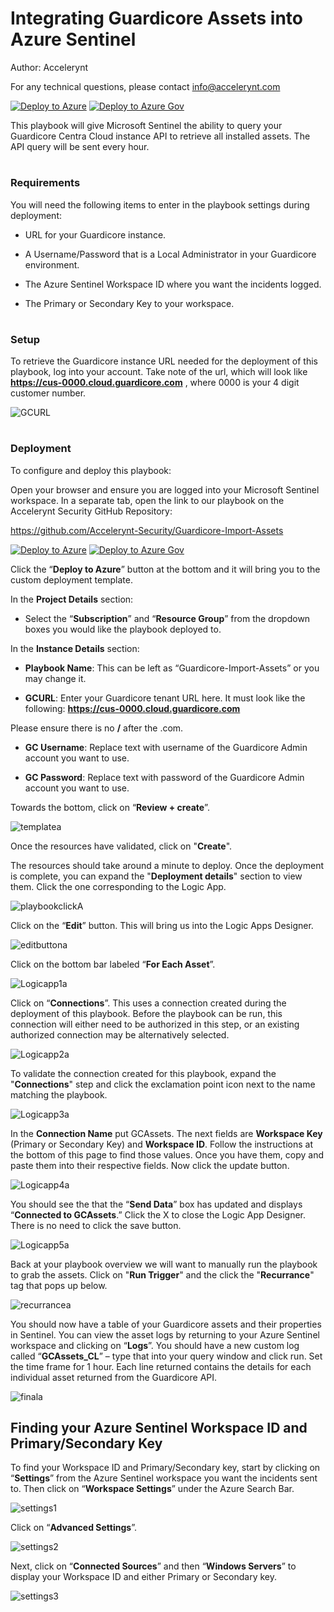 # Integrating Guardicore Assets into Azure Sentinel 

Author: Accelerynt

For any technical questions, please contact info@accelerynt.com

[![Deploy to Azure](https://aka.ms/deploytoazurebutton)](https://portal.azure.com/#create/Microsoft.Template/uri/https%3A%2F%2Fraw.githubusercontent.com%2FAccelerynt-Security%2FGuardicore-Import-Assets%2Fmaster%2Fazuredeploy.json)
[![Deploy to Azure Gov](https://aka.ms/deploytoazuregovbutton)](https://portal.azure.us/#create/Microsoft.Template/uri/https%3A%2F%2Fraw.githubusercontent.com%2FAccelerynt-Security%2FGuardicore-Import-Assets%2Fmaster%2Fazuredeploy.json)   

This playbook will give Microsoft Sentinel the ability to query your Guardicore Centra Cloud instance API to retrieve all installed assets. The API query will be sent every hour.


#
### Requirements

You will need the following items to enter in the playbook settings during deployment: 

* URL for your Guardicore instance. 

* A Username/Password that is a Local Administrator in your Guardicore environment. 

* The Azure Sentinel Workspace ID where you want the incidents logged. 

* The Primary or Secondary Key to your workspace. 

# 
### Setup

To retrieve the Guardicore instance URL needed for the deployment of this playbook, log into your account. Take note of the url, which will look like **https://cus-0000.cloud.guardicore.com** , where 0000 is your 4 digit customer number.

![GCURL](Images/GCURL.png)


#
### Deployment                                                                                                         
                                                                                                        
To configure and deploy this playbook:
 
Open your browser and ensure you are logged into your Microsoft Sentinel workspace. In a separate tab, open the link to our playbook on the Accelerynt Security GitHub Repository:

https://github.com/Accelerynt-Security/Guardicore-Import-Assets


[![Deploy to Azure](https://aka.ms/deploytoazurebutton)](https://portal.azure.com/#create/Microsoft.Template/uri/https%3A%2F%2Fraw.githubusercontent.com%2FAccelerynt-Security%2FGuardicore-Import-Assets%2Fmaster%2Fazuredeploy.json)
[![Deploy to Azure Gov](https://aka.ms/deploytoazuregovbutton)](https://portal.azure.us/#create/Microsoft.Template/uri/https%3A%2F%2Fraw.githubusercontent.com%2FAccelerynt-Security%2FGuardicore-Import-Assets%2Fmaster%2Fazuredeploy.json)   

Click the “**Deploy to Azure**” button at the bottom and it will bring you to the custom deployment template.

In the **Project Details** section:

* Select the “**Subscription**” and “**Resource Group**” from the dropdown boxes you would like the playbook deployed to.  

In the **Instance Details** section:

* **Playbook Name**: This can be left as “Guardicore-Import-Assets” or you may change it.  

* **GCURL**: Enter your Guardicore tenant URL here. It must look like the following: **https://cus-0000.cloud.guardicore.com** 

Please ensure there is no **/** after the .com. 


* **GC Username**: Replace text with username of the Guardicore Admin account you want to use. 

* **GC Password**: Replace text with password of the Guardicore Admin account you want to use. 

Towards the bottom, click on “**Review + create**”. 

![templatea](Images/templatea.png)

Once the resources have validated, click on "**Create**".

The resources should take around a minute to deploy. Once the deployment is complete, you can expand the "**Deployment details**" section to view them.
Click the one corresponding to the Logic App.

![playbookclickA](Images/playbookclicka.png)

Click on the “**Edit**” button. This will bring us into the Logic Apps Designer.

![editbuttona](Images/editbuttona.png)

Click on the bottom bar labeled “**For Each Asset**”. 

![Logicapp1a](Images/Logicapp1a.png)


Click on “**Connections**”. This uses a connection created during the deployment of this playbook. Before the playbook can be run, this connection will either need to be authorized in this step, or an existing authorized connection may be alternatively selected. 

![Logicapp2a](Images/Logicapp2a.png)

To validate the connection created for this playbook, expand the "**Connections**" step and click the exclamation point icon next to the name matching the playbook.

![Logicapp3a](Images/Logicapp3a.png)

In the **Connection Name** put GCAssets. The next fields are **Workspace Key** (Primary or Secondary Key) and **Workspace ID**. Follow the instructions at the bottom of this page to find those values. Once you have them, copy and paste them into their respective fields. Now click the update button.  

![Logicapp4a](Images/Logicapp4a.png)

You should see the that the “**Send Data**” box has updated and displays “**Connected to GCAssets**.” Click the X to close the Logic App Designer. There is no need to click the save button.  

![Logicapp5a](Images/Logicapp5a.png)

Back at your playbook overview we will want to manually run the playbook to grab the assets. Click on "**Run Trigger**" and the click the "**Recurrance**" tag that pops up below.

![recurrancea](Images/recurrancea.png)

You should now have a table of your Guardicore assets and their properties in Sentinel. You can view the asset logs by returning to your Azure Sentinel workspace and clicking on “**Logs**”. You should have a new custom log called “**GCAssets_CL**” – type that into your query window and click run. Set the time frame for 1 hour. Each line returned contains the details for each individual asset returned from the Guardicore API. 

![finala](Images/finala.png)

## Finding your Azure Sentinel Workspace ID and Primary/Secondary Key 

To find your Workspace ID and Primary/Secondary key, start by clicking on “**Settings**” from the Azure Sentinel workspace you want the incidents sent to. Then click on “**Workspace Settings**” under the Azure Search Bar. 

![settings1](Images/settings1.png)

Click on “**Advanced Settings**”. 

![settings2](Images/settings2.png)


Next, click on “**Connected Sources**” and then “**Windows Servers**” to display your Workspace ID and either Primary or Secondary key. 

![settings3](Images/settings3.png)
